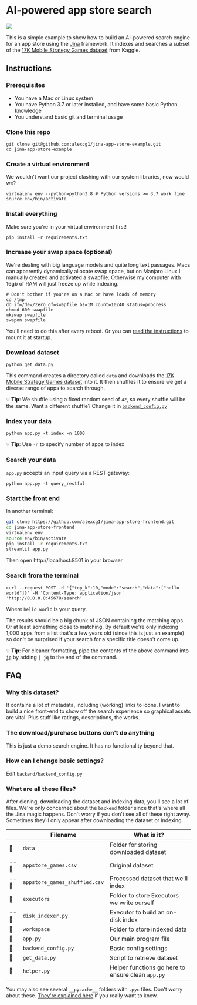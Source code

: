 # AI-powered app store search

![](./demo.gif)

This is a simple example to show how to build an AI-powered search engine for an app store using the [Jina](https://github.com/jina-ai/jina/) framework. It indexes and searches a subset of the [17K Mobile Strategy Games dataset](https://www.kaggle.com/tristan581/17k-apple-app-store-strategy-games) from Kaggle.

## Instructions

### Prerequisites

- You have a Mac or Linux system
- You have Python 3.7 or later installed, and have some basic Python knowledge
- You understand basic git and terminal usage

### Clone this repo

```shell
git clone git@github.com:alexcg1/jina-app-store-example.git
cd jina-app-store-example
```

### Create a virtual environment

We wouldn't want our project clashing with our system libraries, now would we?

```shell
virtualenv env --python=python3.8 # Python versions >= 3.7 work fine
source env/bin/activate
```

### Install everything

Make sure you're in your virtual environment first!

```shell
pip install -r requirements.txt
```

### Increase your swap space (optional)

We're dealing with big language models and quite long text passages. Macs can apparently dynamically allocate swap space, but on Manjaro Linux I manually created and activated a swapfile. Otherwise my computer with 16gb of RAM will just freeze up while indexing.

```shell
# Don't bother if you're on a Mac or have loads of memory
cd /tmp
dd if=/dev/zero of=swapfile bs=1M count=10240 status=progress
chmod 600 swapfile
mkswap swapfile
swapon swapfile
```

You'll need to do this after every reboot. Or you can [read the instructions](https://wiki.archlinux.org/title/Swap#Manually) to mount it at startup.

### Download dataset

```shell
python get_data.py
```

This command creates a directory called `data` and downloads the [17K Mobile Strategy Games dataset](https://www.kaggle.com/tristan581/17k-apple-app-store-strategy-games) into it. It then shuffles it to ensure we get a diverse range of apps to search through.

💡 **Tip**: We shuffle using a fixed random seed of `42`, so every shuffle will be the same. Want a different shuffle? Change it in [`backend_config.py`](./backend/backend_config.py)

### Index your data

```shell
python app.py -t index -n 1000
```

💡 **Tip**: Use `-n` to specify number of apps to index

### Search your data

`app.py` accepts an input query via a REST gateway:

```shell
python app.py -t query_restful
```

### Start the front end

In another terminal:

```sh
git clone https://github.com/alexcg1/jina-app-store-frontend.git
cd jina-app-store-frontend
virtualenv env
source env/bin/activate
pip install -r requirements.txt
streamlit app.py
```

Then open http://localhost:8501 in your browser

### Search from the terminal

```shell
curl --request POST -d '{"top_k":10,"mode":"search","data":["hello world"]}' -H 'Content-Type: application/json' 'http://0.0.0.0:45678/search'
```

Where `hello world` is your query.

The results should be a big chunk of JSON containing the matching apps. Or at least something close to matching. By default we're only indexing 1,000 apps from a list that's a few years old (since this is just an example) so don't be surprised if your search for a specific title doesn't come up.

💡 **Tip**: For cleaner formatting, pipe the contents of the above command into [`jq`](https://stedolan.github.io/jq/) by adding `| jq` to the end of the command.

## FAQ

### Why this dataset?

It contains a lot of metadata, including (working) links to icons. I want to build a nice front-end to show off the search experience so graphical assets are vital. Plus stuff like ratings, descriptions, the works.

### The download/purchase buttons don't do anything

This is just a demo search engine. It has no functionality beyond that. 

### How can I change basic settings?

Edit `backend/backend_config.py`

### What are all these files?

After cloning, downloading the dataset and indexing data, you'll see a lot of files. We're only concerned about the `backend` folder since that's where all the Jina magic happens. Don't worry if you don't see all of these right away. Sometimes they'll only appear after downloading the dataset or indexing.

|       | Filename                      | What is it?                                       |
|-------|-------------------------------|---------------------------------------------------|
| 📂    | `data`                        | Folder for storing downloaded dataset             |
| -- 📄 | `appstore_games.csv`          | Original dataset                                  |
| -- 📄 | `appstore_games_shuffled.csv` | Processed dataset that we'll index                |
| 📂    | `executors`                   | Folder to store Executors we write ourself        |
| -- 📄 | `disk_indexer.py`             | Executor to build an on-disk index                |
| 📂    | `workspace`                   | Folder to store indexed data                      |
| 📄    | `app.py`                      | Our main program file                             |
| 📄    | `backend_config.py`           | Basic config settings                             |
| 📄    | `get_data.py`                 | Script to retrieve dataset                        |
| 📄    | `helper.py`                   | Helper functions go here to ensure clean `app.py` |

You may also see several `__pycache__` folders with `.pyc` files. Don't worry about these. [They're explained here](https://stackoverflow.com/a/16869074) if you really want to know.


